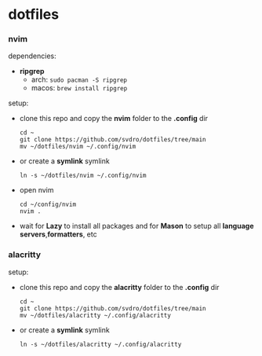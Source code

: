 # dotfiles

### nvim

dependencies:

- **ripgrep**
  - arch: `sudo pacman -S ripgrep`
  - macos: `brew install ripgrep`

setup:

- clone this repo and copy the **nvim** folder to the **.config** dir

  ```
  cd ~
  git clone https://github.com/svdro/dotfiles/tree/main
  mv ~/dotfiles/nvim ~/.config/nvim
  ```

- or create a **symlink** symlink

  ```
  ln -s ~/dotfiles/nvim ~/.config/nvim
  ```

- open nvim

  ```
  cd ~/config/nvim
  nvim .
  ```

- wait for **Lazy** to install all packages and for **Mason** to setup all **language servers**,**formatters**, etc

### alacritty

setup:

- clone this repo and copy the **alacritty** folder to the **.config** dir

  ```
  cd ~
  git clone https://github.com/svdro/dotfiles/tree/main
  mv ~/dotfiles/alacritty ~/.config/alacritty
  ```

- or create a **symlink** symlink

  ```
  ln -s ~/dotfiles/alacritty ~/.config/alacritty
  ```
